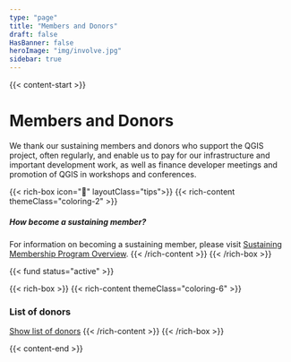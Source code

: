 ```yaml
---
type: "page"
title: "Members and Donors"
draft: false
HasBanner: false
heroImage: "img/involve.jpg"
sidebar: true
---
```


{{< content-start >}}

# Members and Donors
We thank our sustaining members and donors who support the QGIS project, often regularly, and enable us to pay for our infrastructure and important development work, as well as finance developer meetings and promotion of QGIS in workshops and conferences.

{{< rich-box icon="💁" layoutClass="tips">}}
{{< rich-content themeClass="coloring-2" >}}
##### How become a sustaining member?
For information on becoming a sustaining member, please visit [Sustaining Membership Program Overview](/community/members/sustaining_members_program/).
{{< /rich-content >}}
{{< /rich-box >}}


{{< fund status="active" >}}

{{< rich-box >}}
{{< rich-content themeClass="coloring-6" >}}
### List of donors

[Show list of donors](/community/members/donors/)
{{< /rich-content >}}
{{< /rich-box >}}


{{< content-end >}}